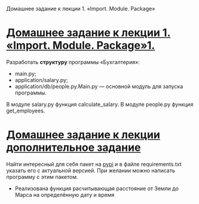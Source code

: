 Домашнее задание к лекции 1. «Import. Module. Package»


# [Домашнее задание к лекции 1. «Import. Module. Package»1.](https://github.com/danildobr/Import.-Module.-Package/blob/main/main.py) 
Разработать **структуру** программы «Бухгалтерия»:
- main.py; 
- application/salary.py;
- application/db/people.py.Main.py — основной модуль для запуска программы.
  
В модуле salary.py функция calculate_salary. В модуле people.py функция get_employees.  


# [Домашнее задание к лекции дополнительное задание](https://github.com/danildobr/Import.-Module.-Package/blob/main/application/salary.py) 
Найти интересный для себя пакет на [pypi](https://pypi.org/) и в файле requirements.txt указать его с актуальной версией. При желании можно написать программу с этим пакетом.

- Реализована функция расчитывающая расстояние от Земли до Марса на определённую дату и время
